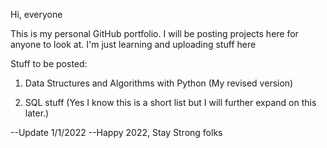 Hi, everyone

This is my personal GitHub portfolio. I will be posting projects here for anyone to look at.
I'm just learning and uploading stuff here

Stuff to be posted:
1) Data Structures and Algorithms with Python (My revised version)

2) SQL stuff
(Yes I know this is a short list but I will further expand on this later.)

--Update 1/1/2022
--Happy 2022, Stay Strong folks
